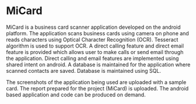 # MiCard
MiCard is a business card scanner application developed on the android platform.
The application scans business cards using camera on phone and reads characters using Optical Character Recognition (OCR).
Tesseract algorithm is used to support OCR.
A direct calling feature and direct email feature is provided which allows user to make calls or send email through the application.
Direct calling and email features are implemented using shared intent on android.
A database is maintained for the application where scanned contacts are saved. Database is maintained using SQL.

The screenshots of the application being used are uploaded with a sample card. The report prepared for the project (MiCard) is uploaded. The android based application and code can be produced on demand.
